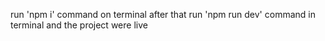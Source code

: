 run 'npm i' command on terminal
after that run 'npm run dev' command in terminal
and the project were live
